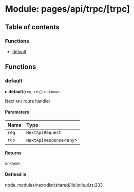 # Module: pages/api/trpc/[trpc]

## Table of contents

### Functions

- [default](../wiki/pages.api.trpc.%5Btrpc%5D#default)

## Functions

### default

▸ **default**(`req`, `res`): `unknown`

Next `API` route handler

#### Parameters

| Name | Type |
| :------ | :------ |
| `req` | `NextApiRequest` |
| `res` | `NextApiResponse`<`any`\> |

#### Returns

`unknown`

#### Defined in

node_modules/next/dist/shared/lib/utils.d.ts:233
